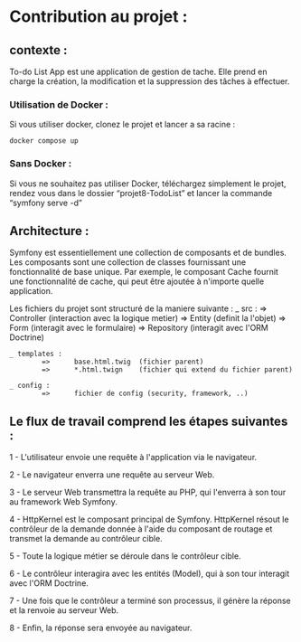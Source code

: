 # Contribution au projet :

## contexte :

To-do List App est une application de gestion de tache. Elle prend en charge la création, la modification et la suppression des tâches à effectuer.

### Utilisation de Docker :

Si vous utiliser docker, clonez le projet et lancer a sa racine :

````
docker compose up
````

### Sans Docker :

Si vous ne souhaitez pas utiliser Docker, téléchargez simplement le projet,
rendez vous dans le dossier “projet8-TodoList” et lancer la commande “symfony serve -d”

## Architecture : 

Symfony est essentiellement une collection de composants et de bundles. Les composants sont une collection de classes fournissant une fonctionnalité de base unique. Par exemple, le composant Cache fournit une fonctionnalité de cache, qui peut être ajoutée à n'importe quelle application.

Les fichiers du projet sont structuré de la maniere suivante :
    _ src :
            =>      Controller  (interaction avec la logique metier)
            =>      Entity      (definit la l'objet)
            =>      Form        (interagit avec le formulaire)
            =>      Repository  (interagit avec l'ORM Doctrine)

    _ templates : 
            =>      base.html.twig  (fichier parent)
            =>      *.html.twign    (fichier qui extend du fichier parent)
    
    _ config :
            =>      fichier de config (security, framework, ..)

## Le flux de travail comprend les étapes suivantes :

1 - L'utilisateur envoie une requête à l'application via le navigateur.

2 - Le navigateur enverra une requête au serveur Web.

3 - Le serveur Web transmettra la requête au PHP, qui l'enverra à son tour au framework Web Symfony.

4 - HttpKernel est le composant principal de Symfony. HttpKernel résout le contrôleur de la demande donnée à l'aide du composant de routage et transmet la demande au contrôleur cible.

5 - Toute la logique métier se déroule dans le contrôleur cible.

6 - Le contrôleur interagira avec les entités (Model), qui à son tour interagit avec l'ORM Doctrine.

7 - Une fois que le contrôleur a terminé son processus, il génère la réponse et la renvoie au serveur Web.

8 - Enfin, la réponse sera envoyée au navigateur.

